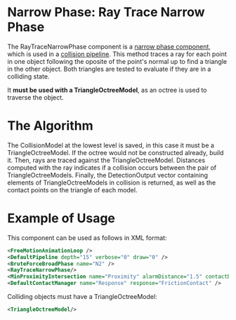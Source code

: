 Narrow Phase: Ray Trace Narrow Phase
====================================

The RayTraceNarrowPhase component is a [narrow phase component](https://www.sofa-framework.org/community/doc/using-sofa/components/collisions/narrowphases/narrowphase), which is used in a [collision pipeline](https://www.sofa-framework.org/community/doc/using-sofa/components/collisions/pipelines/collisionpipeline).
This method traces a ray for each point in one object following the oposite of the point's normal up to find a triangle in the other object.
Both triangles are tested to evaluate if they are in a colliding state.

It **must be used with a TriangleOctreeModel**, as an octree is used to traverse the object.

The Algorithm
=============

The CollisionModel at the lowest level is saved, in this case it must be a TriangleOctreeModel. If the octree would not be constructed already, build it. Then, rays are traced against the TriangleOctreeModel. Distances computed with the ray indicates if a collision occurs between the pair of TriangleOctreeModels. Finally, the DetectionOutput vector containing elements of TriangleOctreeModels in collision is returned, as well as the contact points on the triangle of each model.

Example of Usage
================

This component can be used as follows in XML format:

```xml
<FreeMotionAnimationLoop />
<DefaultPipeline depth="15" verbose="0" draw="0" />
<BruteForceBroadPhase name="N2" />
<RayTraceNarrowPhase/>
<MinProximityIntersection name="Proximity" alarmDistance="1.5" contactDistance="1" />
<DefaultContactManager name="Response" response="FrictionContact" />
```

Colliding objects must have a TriangleOctreeModel:

```xml
<TriangleOctreeModel/>
```